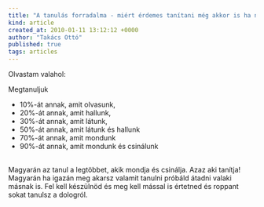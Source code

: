 ```yaml
---
title: "A tanulás forradalma - miért érdemes tanítani még akkor is ha nem vagy mestere"
kind: article
created_at: 2010-01-11 13:12:12 +0000
author: "Takács Ottó"
published: true
tags: articles
---
```

<p>Olvastam valahol:</p>
<p>Megtanuljuk</p>
<ul>
    <li>10%-át annak, amit olvasunk,</li>
    <li>20%-át annak, amit hallunk,</li>
    <li>30%-át annak, amit látunk,</li>
    <li>50%-át annak, amit látunk és hallunk</li>
    <li>70%-át annak, amit mondunk</li>
    <li>90%-át annak, amit mondunk és csinálunk</li>
</ul>
<p><br />
Magyarán az tanul a legtöbbet, akik mondja és csinálja. Azaz aki tanítja! Magyarán ha igazán meg akarsz valamit tanulni próbáld átadni valaki másnak is. Fel kell készülnöd és meg kell mással is értetned és roppant sokat tanulsz a dologról.</p>

<div class='old-comments'></div>